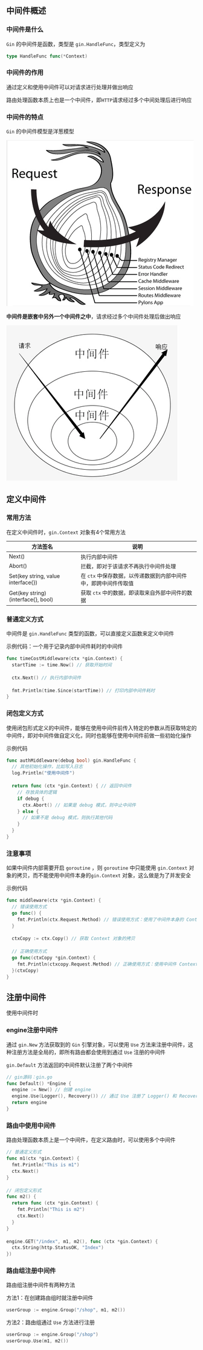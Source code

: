 ## 中间件概述

### 中间件是什么

`Gin` 的中间件是函数，类型是 `gin.HandleFunc`，类型定义为

```go
type HandleFunc func(*Context)
```

### 中间件的作用

通过定义和使用中间件可以对请求进行处理并做出响应

路由处理函数本质上也是一个中间件，即`HTTP`请求经过多个中间处理后进行响应

### 中间件的特点

`Gin` 的中间件模型是洋葱模型

![](./images/image-20200714173123181.png)

**中间件是嵌套中另外一个中间件之中**，请求经过多个中间件处理后做出响应

![](./images/image-20200317083927397.png)



## 定义中间件

### 常用方法

在定义中间件时，`gin.Context` 对象有4个常用方法

| 方法签名                            | 说明                                                         |
| ----------------------------------- | ------------------------------------------------------------ |
| Next()                              | 执行内部中间件                                               |
| Abort()                             | 拦截，即对于该请求不再执行中间件处理                         |
| Set(key string, value interface{})  | 在 `ctx` 中保存数据，以传递数据到内部中间件中，即跨中间件传取值 |
| Get(key string) (interface{}, bool) | 获取 `ctx` 中的数据，即读取来自外部中间件的数据              |

### 普通定义方式

中间件是 `gin.HandleFunc` 类型的函数，可以直接定义函数来定义中间件

示例代码：一个用于记录内部中间件耗时的中间件

```go
func timeCostMiddleware(ctx *gin.Context) {
  startTime := time.Now() // 获取开始时间
  
  ctx.Next() // 执行内部中间件
  
  fmt.Println(time.Since(startTime)) // 打印内部中间件耗时
}
```

### 闭包定义方式

使用闭包形式定义的中间件，能够在使用中间件前传入特定的参数从而获取特定的中间件，即对中间件做自定义化，同时也能够在使用中间件前做一些初始化操作

示例代码

```go
func authMiddleware(debug bool) gin.HandleFunc {
  // 其他初始化操作，比如写入日志
  log.Println("使用中间件")
  
  return func (ctx *gin.Context) { // 返回中间件
    // 存放具体的逻辑
    if debug {
      ctx.Abort() // 如果是 debug 模式，则中止中间件
    } else {
      // 如果不是 debug 模式，则执行其他代码
    }
  }
}
```

### 注意事项

如果中间件内部需要开启 `goroutine` ，则 `goroutine` 中只能使用 `gin.Context` 对象的拷贝，而不能使用中间件本身的`gin.Context` 对象，这么做是为了并发安全

示例代码

```go
func middleware(ctx *gin.Context) {
  // 错误使用方式
  go func() {
    fmt.Println(ctx.Request.Method) // 错误使用方式：使用了中间件本身的 Context 对象
  }
  
  ctxCopy := ctx.Copy() // 获取 Context 对象的拷贝
  
  // 正确使用方式
  go func(ctxCopy *gin.Context) {
    fmt.Println(ctxcopy.Request.Method) // 正确使用方式：使用中间件 Context 对象的拷贝
  }(ctxCopy)
}
```



## 注册中间件

使用中间件时

### engine注册中间件

通过 `gin.New` 方法获取到的 `Gin` 引擎对象，可以使用 `Use` 方法来注册中间件，这种注册方法是全局的，即所有路由都会使用到通过 `Use` 注册的中间件

`gin.Default` 方法返回的中间件默认注册了两个中间件

```go
// gin源码：gin.go
func Default() *Engine {
  engine := New() // 创建 engine
  engine.Use(Logger(), Recovery()) // 通过 Use 注册了 Logger() 和 Recovery() 两个中间件
  return engine
}
```

### 路由中使用中间件

路由处理函数本质上是一个中间件，在定义路由时，可以使用多个中间件

```go
// 普通定义形式
func m1(ctx *gin.Context) {
  fmt.Println("This is m1")
  ctx.Next()
}

// 闭包定义形式
func m2() {
  return func (ctx *gin.Context) {
    fmt.Println("This is m2")
    ctx.Next()
  }
}

engine.GET("/index", m1, m2(), func (ctx *gin.Context) {
  ctx.String(http.StatusOK, "Index")
})
```

### 路由组注册中间件

路由组注册中间件有两种方法

方法1：在创建路由组时就注册中间件

```go
userGroup := engine.Group("/shop", m1, m2())
```

方法2：路由组通过 `Use` 方法进行注册

```go
userGroup := engine.Group("/shop")
userGroup.Use(m1, m2())
```

